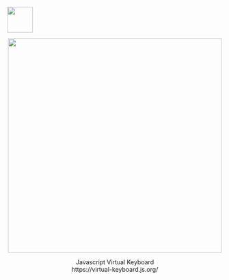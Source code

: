 <p><img src="https://franciscohodge.com/project-pages/simple-keyboard/images/simplekeyboard-avatar-r.png" width="60" align="center" /></p>

<div align="center">
<p>
  <img src="https://franciscohodge.com/project-pages/simple-keyboard/images/sk_alt.png" width="500" />
 </p>
  <p>
     Javascript Virtual Keyboard <br /> https://virtual-keyboard.js.org/
   </p>
</div>

